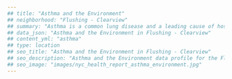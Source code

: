 ```yaml
---
## title: "Asthma and the Environment"
## neighborhood: "Flushing - Clearview"
## summary: "Asthma is a common lung disease and a leading cause of hospitalizations for children under 15 years old. This report provides a summary of asthma indicators by neighborhood. It also describes housing and neighborhood characteristics that can make asthma worse."
## data_json: "Asthma and the Environment in Flushing - Clearview"
## content_yml: "asthma"
## type: location
## seo_title: "Asthma and the Environment in Flushing - Clearview"
## seo_description: "Asthma and the Environment data profile for the Flushing - Clearview neighborhood of NYC."
## seo_image: "images/nyc_health_report_asthma_environment.jpg"
---
```

